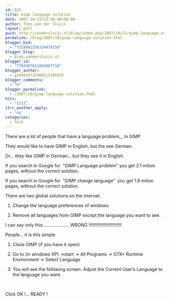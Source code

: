 ```yaml
---
id: 525
title: Gimp language solution
date: 2007-10-21T23:50:00+00:00
author: Theo van der Sluijs
layout: post
guid: http://vandersluijs.nl/blog/index.php/2007/10/21/gimp-language-solution/
permalink: /blog/2007/10/gimp-language-solution.html
blogger_bid:
  - "7319082336334478150"
blogger_blog:
  - blog.vandersluijs.nl
blogger_id:
  - "7764307611043667710"
blogger_author:
  - g104814725400115166555
blogger_comments:
  - "0"
blogger_permalink:
  - /2007/10/gimp-language-solution.html
hits:
  - "1212"
itrr_another_apply:
  - 'no'
categories:
  - Tech
---
```

There are a lot of people that have a language problem,,, in GIMP

They would like to have GIMP in English, but the see German.

Or&#8230; they like GIMP in German&#8230; but they see it in English.

If you search in Google for  &#8220;GIMP Language problem&#8221; you get 2.1 milion pages, without the correct solution.

If you search in Google for  &#8220;GIMP change language&#8221;  you get 1.9 milion pages, without the correct solution.

<a name="more"></a>

There are two global solutions on the internet.

1. Change the language preferences of windows

2. Remove all languages from GIMP except the language you want to see.

I can say only this&#8230;&#8230;&#8230;&#8230;&#8230;&#8230;&#8230; WRONG !!!!!!!!!!!!!!!!!!!!!!!!!!

People&#8230; it is this simple

1. Close GIMP (if you have it open)

2. Go to (in windows XP) ->start -> All Programs -> GTK+ Runtime Environment -> Select Language

3. You will see the following screen. Adjust the Current User&#8217;s Language to the language you want.

  

Click OK !&#8230; READY !